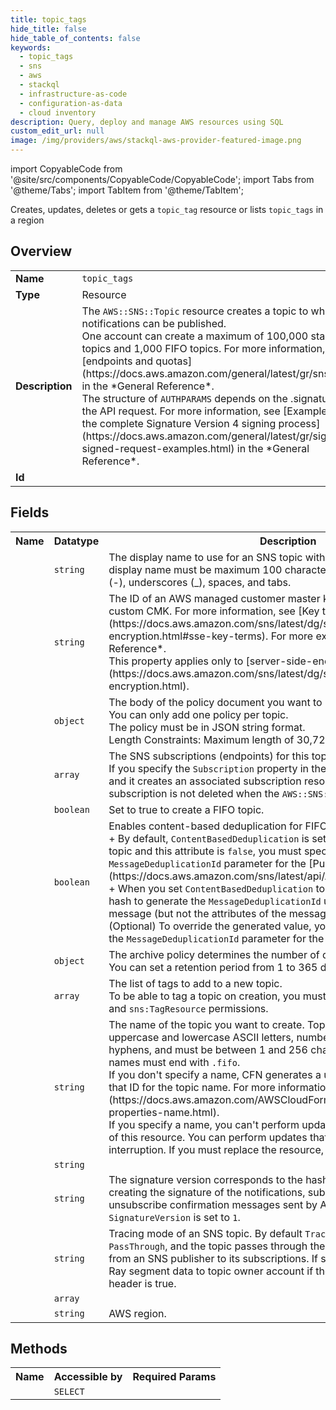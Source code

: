 ```yaml
---
title: topic_tags
hide_title: false
hide_table_of_contents: false
keywords:
  - topic_tags
  - sns
  - aws
  - stackql
  - infrastructure-as-code
  - configuration-as-data
  - cloud inventory
description: Query, deploy and manage AWS resources using SQL
custom_edit_url: null
image: /img/providers/aws/stackql-aws-provider-featured-image.png
---
```


import CopyableCode from '@site/src/components/CopyableCode/CopyableCode';
import Tabs from '@theme/Tabs';
import TabItem from '@theme/TabItem';

Creates, updates, deletes or gets a <code>topic_tag</code> resource or lists <code>topic_tags</code> in a region

## Overview
<table><tbody>
<tr><td><b>Name</b></td><td><code>topic_tags</code></td></tr>
<tr><td><b>Type</b></td><td>Resource</td></tr>
<tr><td><b>Description</b></td><td>The <code>AWS::SNS::Topic</code> resource creates a topic to which notifications can be published.<br />One account can create a maximum of 100,000 standard topics and 1,000 FIFO topics. For more information, see &#91;endpoints and quotas&#93;(https://docs.aws.amazon.com/general/latest/gr/sns.html) in the *General Reference*.<br />The structure of <code>AUTHPARAMS</code> depends on the .signature of the API request. For more information, see &#91;Examples of the complete Signature Version 4 signing process&#93;(https://docs.aws.amazon.com/general/latest/gr/sigv4-signed-request-examples.html) in the *General Reference*.</td></tr>
<tr><td><b>Id</b></td><td><CopyableCode code="aws.sns.topic_tags" /></td></tr>
</tbody></table>

## Fields
<table><tbody><tr><th>Name</th><th>Datatype</th><th>Description</th></tr><tr><td><CopyableCode code="display_name" /></td><td><code>string</code></td><td>The display name to use for an SNS topic with SMS subscriptions. The display name must be maximum 100 characters long, including hyphens (-), underscores (_), spaces, and tabs.</td></tr>
<tr><td><CopyableCode code="kms_master_key_id" /></td><td><code>string</code></td><td>The ID of an AWS managed customer master key (CMK) for SNS or a custom CMK. For more information, see &#91;Key terms&#93;(https://docs.aws.amazon.com/sns/latest/dg/sns-server-side-encryption.html#sse-key-terms). For more examples, see <code>KeyId</code> in the *API Reference*.<br />This property applies only to &#91;server-side-encryption&#93;(https://docs.aws.amazon.com/sns/latest/dg/sns-server-side-encryption.html).</td></tr>
<tr><td><CopyableCode code="data_protection_policy" /></td><td><code>object</code></td><td>The body of the policy document you want to use for this topic.<br />You can only add one policy per topic.<br />The policy must be in JSON string format.<br />Length Constraints: Maximum length of 30,720.</td></tr>
<tr><td><CopyableCode code="subscription" /></td><td><code>array</code></td><td>The SNS subscriptions (endpoints) for this topic.<br />If you specify the <code>Subscription</code> property in the <code>AWS::SNS::Topic</code> resource and it creates an associated subscription resource, the associated subscription is not deleted when the <code>AWS::SNS::Topic</code> resource is deleted.</td></tr>
<tr><td><CopyableCode code="fifo_topic" /></td><td><code>boolean</code></td><td>Set to true to create a FIFO topic.</td></tr>
<tr><td><CopyableCode code="content_based_deduplication" /></td><td><code>boolean</code></td><td>Enables content-based deduplication for FIFO topics.<br />+ By default, <code>ContentBasedDeduplication</code> is set to <code>false</code>. If you create a FIFO topic and this attribute is <code>false</code>, you must specify a value for the <code>MessageDeduplicationId</code> parameter for the &#91;Publish&#93;(https://docs.aws.amazon.com/sns/latest/api/API_Publish.html) action. <br />+ When you set <code>ContentBasedDeduplication</code> to <code>true</code>, SNS uses a SHA-256 hash to generate the <code>MessageDeduplicationId</code> using the body of the message (but not the attributes of the message).<br />(Optional) To override the generated value, you can specify a value for the the <code>MessageDeduplicationId</code> parameter for the <code>Publish</code> action.</td></tr>
<tr><td><CopyableCode code="archive_policy" /></td><td><code>object</code></td><td>The archive policy determines the number of days SNS retains messages. You can set a retention period from 1 to 365 days.</td></tr>
<tr><td><CopyableCode code="tags" /></td><td><code>array</code></td><td>The list of tags to add to a new topic.<br />To be able to tag a topic on creation, you must have the <code>sns:CreateTopic</code> and <code>sns:TagResource</code> permissions.</td></tr>
<tr><td><CopyableCode code="topic_name" /></td><td><code>string</code></td><td>The name of the topic you want to create. Topic names must include only uppercase and lowercase ASCII letters, numbers, underscores, and hyphens, and must be between 1 and 256 characters long. FIFO topic names must end with <code>.fifo</code>.<br />If you don't specify a name, CFN generates a unique physical ID and uses that ID for the topic name. For more information, see &#91;Name type&#93;(https://docs.aws.amazon.com/AWSCloudFormation/latest/UserGuide/aws-properties-name.html).<br />If you specify a name, you can't perform updates that require replacement of this resource. You can perform updates that require no or some interruption. If you must replace the resource, specify a new name.</td></tr>
<tr><td><CopyableCode code="topic_arn" /></td><td><code>string</code></td><td></td></tr>
<tr><td><CopyableCode code="signature_version" /></td><td><code>string</code></td><td>The signature version corresponds to the hashing algorithm used while creating the signature of the notifications, subscription confirmations, or unsubscribe confirmation messages sent by Amazon SNS. By default, <code>SignatureVersion</code> is set to <code>1</code>.</td></tr>
<tr><td><CopyableCode code="tracing_config" /></td><td><code>string</code></td><td>Tracing mode of an SNS topic. By default <code>TracingConfig</code> is set to <code>PassThrough</code>, and the topic passes through the tracing header it receives from an SNS publisher to its subscriptions. If set to <code>Active</code>, SNS will vend X-Ray segment data to topic owner account if the sampled flag in the tracing header is true.</td></tr>
<tr><td><CopyableCode code="delivery_status_logging" /></td><td><code>array</code></td><td></td></tr>
<tr><td><CopyableCode code="region" /></td><td><code>string</code></td><td>AWS region.</td></tr>
</tbody></table>

## Methods

<table><tbody>
  <tr>
    <th>Name</th>
    <th>Accessible by</th>
    <th>Required Params</th>
  </tr>
  <tr>
    <td><CopyableCode code="view" /></td>
    <td><code>SELECT</code></td>
    <td><CopyableCode code="region" /></td>
  </tr>
</tbody></table>








